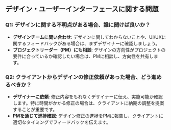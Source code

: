 ## デザイン・ユーザーインターフェースに関する問題

### Q1: デザインに関する不明点がある場合、誰に聞けば良いか？
- **デザインチームに問い合わせ**: デザインに関してわからないことや、UI/UXに関するフィードバックがある場合は、まずデザイナーに確認しましょう。
- **プロジェクトリーダー（PM）にも相談**: デザインの方向性がプロジェクトの要件に合っているか確認したい場合は、PMに相談し、方向性を共有します。

### Q2: クライアントからデザインの修正依頼があった場合、どう進めるべきか？
- **デザイナーに依頼**: 修正内容をもれなくデザイナーに伝え、実施可能か確認します。特に時間がかかる修正の場合は、クライアントに納期の調整を提案することが重要です。
- **PMを通じて進捗確認**: デザイン修正の進捗をPMに報告し、クライアントに適切なタイミングでフィードバックを伝えます。
